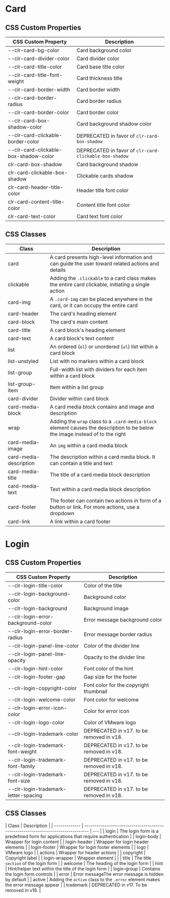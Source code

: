 # Card

## CSS Custom Properties

| CSS Custom Property                   | Description                                            |
| ------------------------------------- | ------------------------------------------------------ |
| --clr-card-bg-color                   | Card background color                                  |
| --clr-card-divider-color              | Card divider color                                     |
| --clr-card-title-color                | Card base title color                                  |
| --clr-card-title-font-weight          | Card thickness title                                   |
| --clr-card-border-width               | Card border width                                      |
| --clr-card-border-radius              | Card border radius                                     |
| --clr-card-border-color               | Card border color                                      |
| --clr-card-box-shadow-color           | Card background shadow color                           |
| --clr-card-clickable-border-color     | DEPRECATED in favor of `clr-card-box-shadow`           |
| --clr-card-clickable-box-shadow-color | DEPRECATED in favor of `clr-card-clickable-box-shadow` |
| clr-card-box-shadow                   | Card background shadow                                 |
| clr-card-clickable-box-shadow         | Clickable cards shadow                                 |
| clr-card-header-title-color           | Header title font color                                |
| clr-card-content-title-color          | Content title font color                               |
| clr-card-text-color                   | Card text font color                                   |

## CSS Classes

| Class                  | Description                                                                                                                   |
| ---------------------- | ----------------------------------------------------------------------------------------------------------------------------- |
| card                   | A card presents high-level information and can guide the user toward related actions and details                              |
| clickable              | Adding the `.clickable` to a card class makes the entire card clickable, initiating a single action                           |
| card-img               | A `.card-img` can be placed anywhere in the card, or it can occupy the entire card                                            |
| card-header            | The card's heading element                                                                                                    |
| card-block             | The card's main content                                                                                                       |
| card-title             | A card block's heading element                                                                                                |
| card-text              | A card block's text content                                                                                                   |
| list                   | An ordered (`ol`) or unordered (`ul`) list within a card block                                                                |
| list-unstyled          | List with no markers within a card block                                                                                      |
| list-group             | Full-width list with dividers for each item within a card block                                                               |
| list-group-item        | Item within a list group                                                                                                      |
| card-divider           | Divider within card block                                                                                                     |
| card-media-block       | A card media block contains and image and description                                                                         |
| wrap                   | Adding the `wrap` class to a `.card-media-block` element causes the description to be below the image instead of to the right |
| card-media-image       | An `img` within a card media block                                                                                            |
| card-media-description | The description within a card media block. It can contain a title and text                                                    |
| card-media-title       | The title of a card media block description                                                                                   |
| card-media-text        | Text within a card media block description                                                                                    |
| card-footer            | The footer can contain two actions in form of a button or link. For more actions, use a dropdown                              |
| card-link              | A link within a card footer                                                                                                   |

# Login

## CSS Custom Properties

| CSS Custom Property                  | Description                              |
| ------------------------------------ | ---------------------------------------- |
| --clr-login-title-color              | Color of the title                       |
| --clr-login-background-color         | Background color                         |
| --clr-login-background               | Background image                         |
| --clr-login-error-background-color   | Error message background color           |
| --clr-login-error-border-radius      | Error message border radius              |
| --clr-login-panel-line-color         | Color of the divider line                |
| --clr-login-panel-line-opacity       | Opacity to the divider line              |
| --clr-login-hint-color               | Font color of the hint                   |
| --clr-login-footer-gap               | Gap size for the footer                  |
| --clr-login-copyright-color          | Font color for the copyright thumbnail   |
| --clr-login-welcome-color            | Font color for welcome                   |
| --clr-login-error-icon-color         | Color for error icon                     |
| --clr-login-logo-color               | Color of VMware logo                     |
| --clr-login-trademark-color          | DEPRECATED in v17. to be removed in v18. |
| --clr-login-trademark-font-weight    | DEPRECATED in v17. to be removed in v18. |
| --clr-login-trademark-font-family    | DEPRECATED in v17. to be removed in v18. |
| --clr-login-trademark-font-size      | DEPRECATED in v17. to be removed in v18. |
| --clr-login-trademark-letter-spacing | DEPRECATED in v17. to be removed in v18. |

## CSS Classes

| Class         | Description                                                                      |
| ------------- | -------------------------------------------------------------------------------- | --- |
| login         | The login form is a predefined form for applications that require authentication |
| login-body    | Wrapper for login content                                                        |
| login-header  | Wrapper for login header elements                                                |
| login-footer  | Wrapper for login footer elements                                                |
| logo          | VMware logo                                                                      |
| actions       | Wrapper for header actions                                                       |
| copyright     | Copyright label                                                                  |
| login-wrapper | Wrapper element                                                                  |     |
| title         | The title `section` of the login form                                            |
| welcome       | The heading of the login form                                                    |
| hint          | Hint/helper text within the title of the login form                              |
| login-group   | Contains the login form controls                                                 |
| error         | Error messageThe error message is hidden by default                              |
| active        | Adding the `active` class to the `.error` element makes the error message appear |
| trademark     | DEPRECATED in v17. To be removed in v18.                                         |
